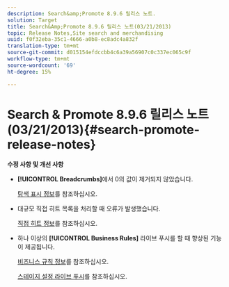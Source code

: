 ```yaml
---
description: Search&amp;Promote 8.9.6 릴리스 노트.
solution: Target
title: Search&Amp;Promote 8.9.6 릴리스 노트(03/21/2013)
topic: Release Notes,Site search and merchandising
uuid: f0f32eba-35c1-4666-a0b8-ec8adc4a832f
translation-type: tm+mt
source-git-commit: d015154efdccbb4c6a39a56907c0c337ec065c9f
workflow-type: tm+mt
source-wordcount: '69'
ht-degree: 15%

---
```



# Search &amp; Promote 8.9.6 릴리스 노트(03/21/2013){#search-promote-release-notes}

**수정 사항 및 개선 사항**

* **[!UICONTROL Breadcrumbs]**&#x200B;에서 0의 값이 제거되지 않았습니다.

   [탐색 표시 정보](../c-about-design-menu/c-about-breadcrumbs.md#concept_FB8A943C594A4A1593B118141DA61F03)를 참조하십시오.

* 대규모 직접 히트 목록을 처리할 때 오류가 발생했습니다.

   [직접 히트 정보](../c-about-rules-menu/c-about-direct-hits.md#concept_C5EE074A19FD4D5B8DD21DB575E35565)를 참조하십시오.

* 하나 이상의 **[!UICONTROL Business Rules]** 라이브 푸시를 할 때 향상된 기능이 제공됩니다.

   [비즈니스 규칙 정보](../c-about-rules-menu/c-about-business-rules.md#concept_2A93D76216754D3D8412CDEA00BD26BD)를 참조하십시오.

   [스테이지 설정 라이브 푸시](../c-about-staging.md#task_44306783B4C0408AAA58B471DAF2D9A4)를 참조하십시오.

